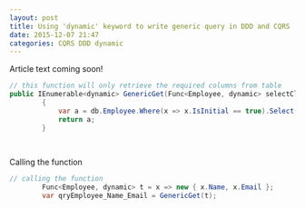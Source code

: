 ```yaml
---
layout: post
title: Using 'dynamic' keyword to write generic query in DDD and CQRS
date: 2015-12-07 21:47
categories: CQRS DDD dynamic
---
```


Article text coming soon!


```csharp
// this function will only retrieve the required columns from table
public IEnumerable<dynamic> GenericGet(Func<Employee, dynamic> selectClause)
        {
            var a = db.Employee.Where(x => x.IsInitial == true).Select(selectClause).AsNoTracking();
            return a;
        }
        
		
```

Calling the function


```csharp
// calling the function  
        Func<Employee, dynamic> t = x => new { x.Name, x.Email };
        var qryEmployee_Name_Email = GenericGet(t);
```